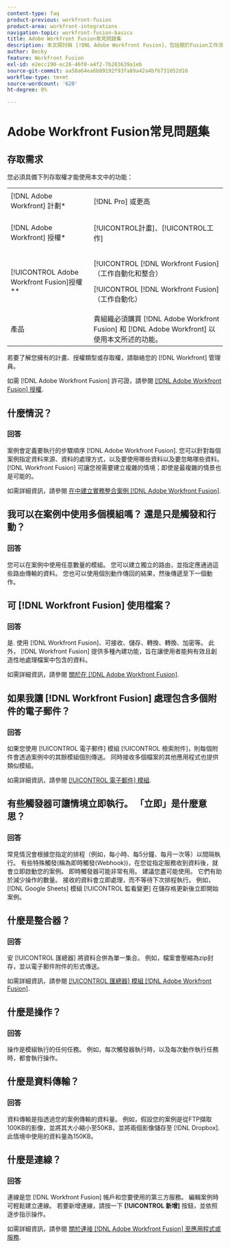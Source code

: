```yaml
---
content-type: faq
product-previous: workfront-fusion
product-area: workfront-integrations
navigation-topic: workfront-fusion-basics
title: Adobe Workfront Fusion常見問題集
description: 本文探討與 [!DNL Adobe Workfront Fusion]，包括關於Fusion工作流程中常用物件的資訊
author: Becky
feature: Workfront Fusion
exl-id: e2ecc190-ec26-46f0-a4f2-7b283639a1eb
source-git-commit: aa58a64ea6b09192f93fa89a42a4bf6731052d10
workflow-type: tm+mt
source-wordcount: '620'
ht-degree: 0%

---
```


# Adobe Workfront Fusion常見問題集

## 存取需求

您必須具備下列存取權才能使用本文中的功能：

<table style="table-layout:auto"> 
 <col> 
 <col> 
 <tbody> 
  <tr> 
    <td role="rowheader">[!DNL Adobe Workfront] 計劃*</td> 
   <td> <p>[!DNL Pro] 或更高</p> </td> 
  </tr> 
  <tr data-mc-conditions=""> 
   <td role="rowheader">[!DNL Adobe Workfront] 授權*</td> 
   <td> <p>[!UICONTROL計畫]、[!UICONTROL工作]</p> </td> 
  </tr> 
  <tr> 
   <td role="rowheader">[!UICONTROL Adobe Workfront Fusion]授權**</td> 
   <td> <p>[!UICONTROL [!DNL Workfront Fusion] （工作自動化和整合） </p> <p>[!UICONTROL [!DNL Workfront Fusion] （工作自動化）</p>  </td> 
  </tr> 
  <tr> 
   <td role="rowheader">產品</td> 
   <td>貴組織必須購買 [!DNL Adobe Workfront Fusion] 和 [!DNL Adobe Workfront] 以使用本文所述的功能。</td> 
  </tr> 
 </tbody> 
</table>

若要了解您擁有的計畫、授權類型或存取權，請聯絡您的 [!DNL Workfront] 管理員。

如需 [!DNL Adobe Workfront Fusion] 許可證，請參閱 [[!DNL Adobe Workfront Fusion] 授權](../../workfront-fusion/get-started/license-automation-vs-integration.md).

## 什麼情況？

### 回答

案例會定義要執行的步驟順序 [!DNL Adobe Workfront Fusion]. 您可以針對每個案例指定資料來源、資料的處理方式，以及要使用哪些資料以及要忽略哪些資料。 [!DNL Workfront Fusion] 可讓您視需要建立複雜的情境；即使是最複雜的情景也是可能的。

如需詳細資訊，請參閱 [在中建立實務整合案例 [!DNL Adobe Workfront Fusion]](../../workfront-fusion/get-started/create-a-practice-scenario.md).

## 我可以在案例中使用多個模組嗎？ 還是只是觸發和行動？

### 回答

您可以在案例中使用任意數量的模組。 您可以建立獨立的路由，並指定應通過這些路由傳輸的資料。 您也可以使用個別動作傳回的結果，然後傳遞至下一個動作。

## 可 [!DNL Workfront Fusion] 使用檔案？

### 回答

是. 使用 [!DNL Workfront Fusion]、可接收、儲存、轉換、轉換、加密等。 此外， [!DNL Workfront Fusion] 提供多種內建功能，旨在讓使用者能夠有效且創造性地處理檔案中包含的資料。

如需詳細資訊，請參閱 [關於在 [!DNL Adobe Workfront Fusion]](../../workfront-fusion/mapping/about-mapping-files.md).

## 如果我讓 [!DNL Workfront Fusion] 處理包含多個附件的電子郵件？

### 回答

如果您使用 [!UICONTROL 電子郵件] 模組 [!UICONTROL 檢索附件]，則每個附件會透過案例中的其餘模組個別傳送。 同時接收多個檔案的其他應用程式也提供類似模組。

如需詳細資訊，請參閱 [[!UICONTROL 電子郵件] 模組](../../workfront-fusion/apps-and-their-modules/email-modules.md).

## 有些觸發器可讓情境立即執行。 「立即」是什麼意思？

### 回答

常見情況會根據您指定的排程（例如，每小時、每5分鐘、每月一次等）以間隔執行。 有些特殊觸發(稱為即時觸發(Webhook))，在您從指定服務收到資料後，就會立即啟動您的案例。 即時觸發器可能非常有用。 建議您盡可能使用。 它們有助於減少操作的數量。 接收的資料會立即處理，而不等待下次排程執行。 例如， [!DNL Google Sheets] 模組 [!UICONTROL 監看變更] 在儲存格更新後立即開始案例。

## 什麼是整合器？

### 回答

安 [!UICONTROL 匯總器] 將資料合併為單一集合。 例如，檔案會壓縮為zip封存，並以電子郵件附件的形式傳送。

如需詳細資訊，請參閱 [[!UICONTROL 匯總器] 模組 [!DNL Adobe Workfront Fusion]](../../workfront-fusion/modules/aggregator-module.md).

## 什麼是操作？

### 回答

操作是模組執行的任何任務。 例如，每次觸發器執行時，以及每次動作執行任務時，都會執行操作。

## 什麼是資料傳輸？

### 回答

資料傳輸是指透過您的案例傳輸的資料量。 例如，假設您的案例是從FTP擷取100KB的影像，並將其大小縮小至50KB，並將兩個影像儲存至 [!DNL Dropbox]. 此情境中使用的資料量為150KB。

## 什麼是連線？

### 回答

連線是您 [!DNL Workfront Fusion] 帳戶和您要使用的第三方服務。 編輯案例時可輕鬆建立連線。 若要新增連線，請按一下 **[!UICONTROL 新增]** 按鈕，並依照逐步指示操作。

如需詳細資訊，請參閱 [關於連接 [!DNL Adobe Workfront Fusion] 至應用程式或服務](../../workfront-fusion/connections/about-connecting-wf-fusion-to-app-or-service.md).
